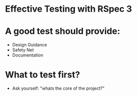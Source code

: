# Effective Testing with RSpec 3

# A good test should provide:
  * Design Guidance
  * Safety Net
  * Documentation
  
# What to test first?
   * Ask yourself: "whats the core of the project?"
